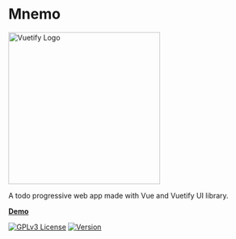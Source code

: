 <h1>Mnemo</h1>
<p>
  <a href="https://vuetifyjs.com" target="_blank">
    <img alt="Vuetify Logo" width="300" src="https://d2zuxmugggl957.cloudfront.net/img/mockup.png">
  </a>
</p>

<p>A todo progressive web app made with Vue and Vuetify UI library.</p>

[**Demo**](https://d2zuxmugggl957.cloudfront.net)<br>

[![GPLv3 License](https://img.shields.io/badge/License-GPL%20v3-yellow.svg)](https://opensource.org/licenses/)
[![Version](https://badge.fury.io/gh/tterb%2FHyde.svg)](https://badge.fury.io/gh/tterb%2FHyde)